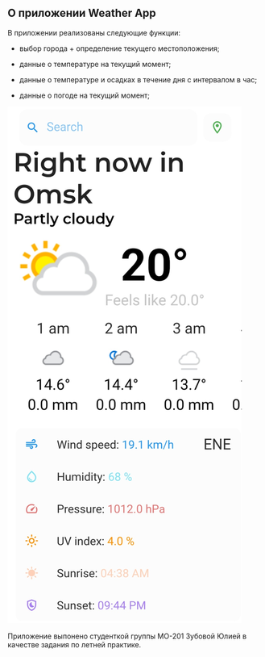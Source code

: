 ## О приложении Weather App

В приложении реализованы следующие функции:

- выбор города + определение текущего местоположения;

- данные о температуре на текущий момент;

- данные о температуре и осадках в течение дня с интервалом в час;

- данные о погоде на текущий момент;

![img.png](assets/app_screen.png)

Приложение выпонено студенткой группы МО-201 Зубовой Юлией в качестве задания по летней практике.

